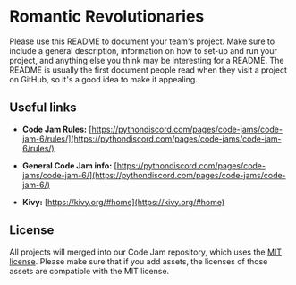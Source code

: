 # Romantic Revolutionaries

Please use this README to document your team's project. Make sure to include a general description, information on how to set-up and run your project, and anything else you think may be interesting for a README. The README is usually the first document people read when they visit a project on GitHub, so it's a good idea to make it appealing.

## Useful links

- **Code Jam Rules:** [https://pythondiscord.com/pages/code-jams/code-jam-6/rules/](https://pythondiscord.com/pages/code-jams/code-jam-6/rules/)

- **General Code Jam info:** [https://pythondiscord.com/pages/code-jams/code-jam-6/](https://pythondiscord.com/pages/code-jams/code-jam-6/)

- **Kivy:** [https://kivy.org/#home](https://kivy.org/#home)

## License

All projects will merged into our Code Jam repository, which uses the [MIT license](../LICENSE). Please make sure that if you add assets, the licenses of those assets are compatible with the MIT license.
